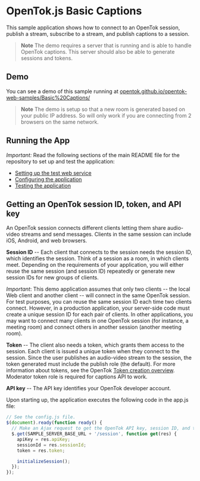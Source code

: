 OpenTok.js Basic Captions
=======================

This sample application shows how to connect to an OpenTok session, publish a stream,
subscribe to a stream, and publish captions to a session.

> **Note** The demo requires a server that is running and is able to handle OpenTok captions. This server should also be able to generate sessions and tokens. 

## Demo

You can see a demo of this sample running at [opentok.github.io/opentok-web-samples/Basic%20Captions/](https://opentok.github.io/opentok-web-samples/Basic%20Captions/)

> **Note** The demo is setup so that a new room is generated based on your public IP address. So will only work if you are connecting from 2 browsers on the same network.

## Running the App

*Important:* Read the following sections of the main README file for the repository to set up
and test the application:

* [Setting up the test web service](../README.md#setting-up-the-test-web-service)
* [Configuring the application](../README.md#configuring-the-application)
* [Testing the application](../README.md#testing-the-application)

## Getting an OpenTok session ID, token, and API key

An OpenTok session connects different clients letting them share audio-video streams and send
messages. Clients in the same session can include iOS, Android, and web browsers.

**Session ID** -- Each client that connects to the session needs the session ID, which identifies
the session. Think of a session as a room, in which clients meet. Depending on the requirements of
your application, you will either reuse the same session (and session ID) repeatedly or generate
new session IDs for new groups of clients.

*Important*: This demo application assumes that only two clients -- the local Web client and
another client -- will connect in the same OpenTok session. For test purposes, you can reuse the
same session ID each time two clients connect. However, in a production application, your
server-side code must create a unique session ID for each pair of clients. In other applications,
you may want to connect many clients in one OpenTok session (for instance, a meeting room) and
connect others in another session (another meeting room).

**Token** -- The client also needs a token, which grants them access to the session. Each client is
issued a unique token when they connect to the session. Since the user publishes an audio-video
stream to the session, the token generated must include the publish role (the default). For more
information about tokens, see the OpenTok [Token creation
overview](https://tokbox.com/opentok/tutorials/create-token/). Moderator token role is required for
captions API to work. 

**API key** -- The API key identifies your OpenTok developer account.

Upon starting up, the application executes the following code in the app.js file:

```javascript
// See the config.js file.
$(document).ready(function ready() {
  // Make an Ajax request to get the OpenTok API key, session ID, and token from the server
  $.get(SAMPLE_SERVER_BASE_URL + '/session', function get(res) {
    apiKey = res.apiKey;
    sessionId = res.sessionId;
    token = res.token;

    initializeSession();
  });
});
```
